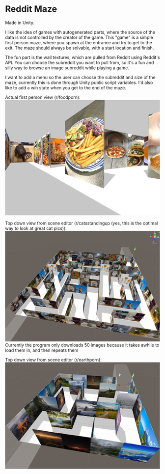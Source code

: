 # Reddit Maze

Made in Unity.

I like the idea of games with autogenerated parts, where the source of the data is not controlled by the creator of the game. This "game" is a simple first person maze, where you spawn at the entrance and try to get to the exit. The maze should always be solvable, with a start location and finish. 

The fun part is the wall textures, which are pulled from Reddit using Reddit's API. You can choose the subreddit you want to pull from, so it's a fun and silly way to browse an image subreddit while playing a game.

I want to add a menu so the user can choose the subreddit and size of the maze, currently this is done through Unity public script variables. I'd also like to add a win state when you get to the end of the maze.

Actual first person view (r/foodporn):
![foodporn](https://github.com/benrmartin1/RedditMaze/blob/master/foodporn.png?raw=true)

Top down view from scene editor (r/catsstandingup (yes, this is the optimal way to look at great cat pics)): 
![catstandingup](https://github.com/benrmartin1/RedditMaze/blob/master/catsstandingup.png?raw=true)
Currently the program only downloads 50 images because it takes awhile to load them in, and then repeats them

Top down view from scene editor (r/earthporn):
![earthporn](https://github.com/benrmartin1/RedditMaze/blob/master/earthporn.png?raw=true)
